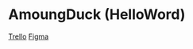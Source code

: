 # AmoungDuck (HelloWord)

[Trello](https://trello.com/b/gsRVRb5W/game-dev-hellogoose)
[Figma](https://www.figma.com/file/De68DsnlzP3zmqom7YBVNx/Among-Goose?type=design&node-id=0%3A1&mode=design&t=MJVE60UIfElF4Rv3-1)
